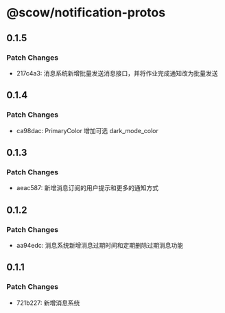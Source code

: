 # @scow/notification-protos

## 0.1.5

### Patch Changes

- 217c4a3: 消息系统新增批量发送消息接口，并将作业完成通知改为批量发送

## 0.1.4

### Patch Changes

- ca98dac: PrimaryColor 增加可选 dark_mode_color

## 0.1.3

### Patch Changes

- aeac587: 新增消息订阅的用户提示和更多的通知方式

## 0.1.2

### Patch Changes

- aa94edc: 消息系统新增消息过期时间和定期删除过期消息功能

## 0.1.1

### Patch Changes

- 721b227: 新增消息系统

